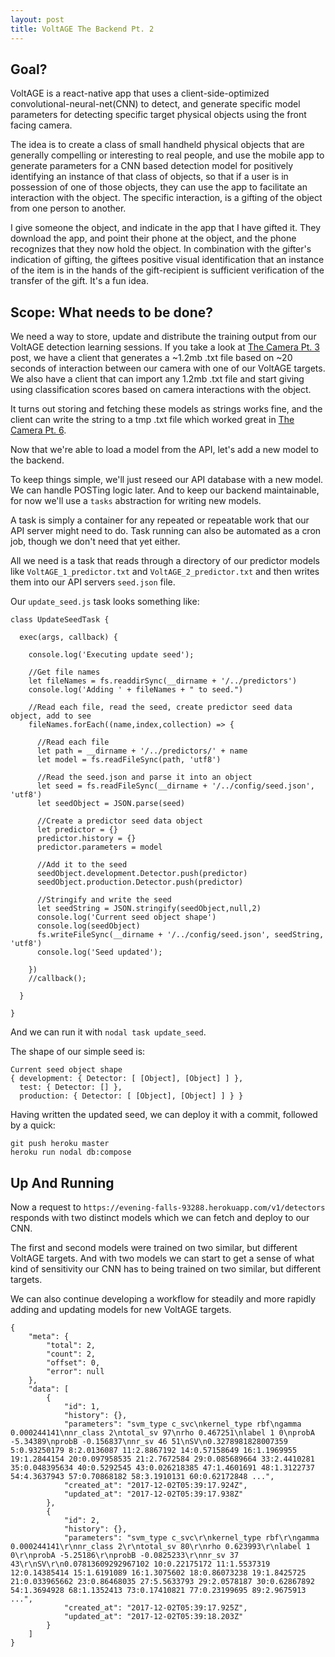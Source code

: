 ```yaml
---
layout: post
title: VoltAGE The Backend Pt. 2
---
```


## Goal?
VoltAGE is a react-native app that uses a client-side-optimized convolutional-neural-net(CNN) to detect, and generate specific model parameters for detecting specific target physical objects using the front facing camera.

The idea is to create a class of small handheld physical objects that are generally compelling or interesting to real people, and use the mobile app to generate parameters for a CNN based detection model for positively identifying an instance of that class of objects, so that if a user is in possession of one of those objects, they can use the app to facilitate an interaction with the object. The specific interaction, is a gifting of the object from one person to another.

I give someone the object, and indicate in the app that I have gifted it. They download the app, and point their phone at the object, and the phone recognizes that they now hold the object. In combination with the gifter's indication of gifting, the  giftees positive visual identification that an instance of the item is in the hands of the gift-recipient is sufficient verification of the transfer of the gift. It's a fun idea.

## Scope: What needs to be done?

We need a way to store, update and distribute the training output from our VoltAGE detection learning sessions. If you take a look at [The Camera Pt. 3](https://nsipplswezey.github.io/2017/11/15/VoltAGE-The-Camera-Part-3.html) post, we have a client that generates a ~1.2mb .txt file based on ~20 seconds of interaction between our camera with one of our VoltAGE targets. We also have a client that can import any 1.2mb .txt file and start giving using classification scores based on camera interactions with the object.

It turns out storing and fetching these models as strings works fine, and the client can write the string to a tmp .txt file which worked great in [The Camera Pt. 6](https://nsipplswezey.github.io/2017/11/15/VoltAGE-The-Camera-Part-6.html).

Now that we're able to load a model from the API, let's add a new model to the backend.

To keep things simple, we'll just reseed our API database with a new model. We can handle POSTing logic later. And to keep our backend maintainable, for now we'll use a `tasks` abstraction for writing new models.

A task is simply a container for any repeated or repeatable work that our API server might need to do. Task running can also be automated as a cron job, though we don't need that yet either.

All we need is a task that reads through a directory of our predictor models like `VoltAGE_1_predictor.txt` and `VoltAGE_2_predictor.txt` and then writes them into our API servers `seed.json` file.

Our `update_seed.js` task looks something like:

```
class UpdateSeedTask {

  exec(args, callback) {

    console.log('Executing update seed');

    //Get file names
    let fileNames = fs.readdirSync(__dirname + '/../predictors')
    console.log('Adding ' + fileNames + " to seed.")

    //Read each file, read the seed, create predictor seed data object, add to see
    fileNames.forEach((name,index,collection) => {

      //Read each file
      let path = __dirname + '/../predictors/' + name 
      let model = fs.readFileSync(path, 'utf8')

      //Read the seed.json and parse it into an object 
      let seed = fs.readFileSync(__dirname + '/../config/seed.json', 'utf8')
      let seedObject = JSON.parse(seed)

      //Create a predictor seed data object
      let predictor = {}
      predictor.history = {} 
      predictor.parameters = model 
      
      //Add it to the seed
      seedObject.development.Detector.push(predictor)
      seedObject.production.Detector.push(predictor)

      //Stringify and write the seed                                                                                                                             
      let seedString = JSON.stringify(seedObject,null,2)
      console.log('Current seed object shape')
      console.log(seedObject)
      fs.writeFileSync(__dirname + '/../config/seed.json', seedString, 'utf8') 
      console.log('Seed updated');
        
    })
    //callback();

  }

}
```

And we can run it with `nodal task update_seed`.

The shape of our simple seed is:

```
Current seed object shape
{ development: { Detector: [ [Object], [Object] ] },
  test: { Detector: [] },
  production: { Detector: [ [Object], [Object] ] } }
```

Having written the updated seed, we can deploy it with a commit, followed by a quick:

```
git push heroku master
heroku run nodal db:compose
```

## Up And Running

Now a request to `https://evening-falls-93288.herokuapp.com/v1/detectors` responds with two distinct models which we can fetch and deploy to our CNN.

The first and second models were trained on two similar, but different VoltAGE targets. And with two models we can start to get a sense of what kind of sensitivity our CNN has to being trained on two similar, but different targets.

We can also continue developing a workflow for steadily and more rapidly adding and updating models for new VoltAGE targets.

```
{
    "meta": {
        "total": 2,
        "count": 2,
        "offset": 0,
        "error": null
    },
    "data": [
        {
            "id": 1,
            "history": {},
            "parameters": "svm_type c_svc\nkernel_type rbf\ngamma 0.000244141\nnr_class 2\ntotal_sv 97\nrho 0.467251\nlabel 1 0\nprobA -5.34389\nprobB -0.156837\nnr_sv 46 51\nSV\n0.3278981828007359 5:0.93250179 8:2.0136087 11:2.8867192 14:0.57158649 16:1.1969955 19:1.2844154 20:0.097958535 21:2.7672584 29:0.085689664 33:2.4410281 35:0.048395634 40:0.5292545 43:0.026218385 47:1.4601691 48:1.3122737 54:4.3637943 57:0.70868182 58:3.1910131 60:0.62172848 ...",
            "created_at": "2017-12-02T05:39:17.924Z",
            "updated_at": "2017-12-02T05:39:17.938Z"
        },
        {
            "id": 2,
            "history": {},
            "parameters": "svm_type c_svc\r\nkernel_type rbf\r\ngamma 0.000244141\r\nnr_class 2\r\ntotal_sv 80\r\nrho 0.623993\r\nlabel 1 0\r\nprobA -5.25186\r\nprobB -0.0825233\r\nnr_sv 37 43\r\nSV\r\n0.07813609292967102 10:0.22175172 11:1.5537319 12:0.14385414 15:1.6191089 16:1.3075602 18:0.86073238 19:1.8425725 21:0.033965662 23:0.86468035 27:5.5633793 29:2.0578187 30:0.62867892 54:1.3694928 68:1.1352413 73:0.17410821 77:0.23199695 89:2.9675913 ...",
            "created_at": "2017-12-02T05:39:17.925Z",
            "updated_at": "2017-12-02T05:39:18.203Z"
        }
    ]
}
```
